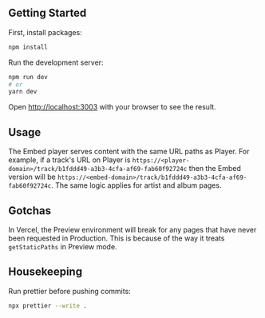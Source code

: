 ## Getting Started

First, install packages:

```bash
npm install
```

Run the development server:

```bash
npm run dev
# or
yarn dev
```

Open [http://localhost:3003](http://localhost:3003) with your browser to see the result.

## Usage

The Embed player serves content with the same URL paths as Player. For example, if a track's URL on Player is `https://<player-domain>/track/b1fddd49-a3b3-4cfa-af69-fab60f92724c` then the Embed version will be `https://<embed-domain>/track/b1fddd49-a3b3-4cfa-af69-fab60f92724c`. The same logic applies for artist and album pages.

## Gotchas

In Vercel, the Preview environment will break for any pages that have never been requested in Production. This is because of the way it treats `getStaticPaths` in Preview mode.

## Housekeeping

Run prettier before pushing commits:

```bash
npx prettier --write .
```
